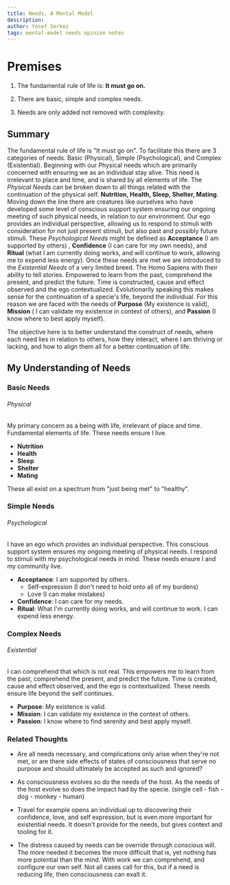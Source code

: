 ```yaml
---
title: Needs, A Mental Model
description:
author: Yosef Serkez
tags: mental-model needs opinion notes
---
```

# Premises
1. The fundamental rule of life is: **It must go on.**

2. There are basic, simple and complex needs.

3. Needs are only added not removed with complexity.

## Summary
The fundamental rule of life is "It must go on". To facilitate this there are 3 categories of needs. Basic (Physical),
Simple (Psychological), and Complex (Existential). Beginning with our Physical needs which are primarily concerned with
ensuring we as an individual stay alive. This need is irrelevant to place and time, and is shared by all elements of
life. The _Physical Needs_ can be broken down to all things related with the continuation of the physical self.
**Nutrition, Health, Sleep, Shelter, Mating**. Moving down the line there are creatures like ourselves who have developed
some level of conscious support system ensuring our ongoing meeting of such physical needs, in relation to our
environment. Our ego provides an individual perspective, allowing us to respond to stimuli with consideration for not
just present stimuli, but also past and possibly future stimuli. These _Psychological Needs_ might be defined as **Acceptance** (I am supported by others) , **Confidence** (I can care for my own needs), and **Ritual** (what I am
currently doing works, and will continue to work, allowing me to expend less energy). Once these needs are met we are
introduced to the _Existential Needs_ of a very limited breed. The Homo Sapiens with their ability to tell stories.
Empowered to learn from the past, comprehend the present, and predict the future. Time is constructed, cause and effect
observed and the ego contextualized. Evolutionarily speaking this makes sense for the continuation of a specie's life,
beyond the individual. For this reason we are faced with the needs of **Purpose** (My existence is valid), **Mission** (
I can validate my existence in context of others), and **Passion** (I know where to best apply myself).

The objective here is to better understand the construct of needs, where each need lies in relation to others, how they
interact, where I am thriving or lacking, and how to align them all for a better continuation of life.

## My Understanding of Needs
### Basic Needs
###### Physical
My primary concern as a being with life, irrelevant of place and time. Fundamental elements of life. These
needs ensure I live.

- **Nutrition**
- **Health**
- **Sleep**
- **Shelter**
- **Mating**

These all exist on a spectrum from "just being met" to "healthy".

### Simple Needs
###### Psychological
I have an ego which provides an individual perspective. This conscious support system ensures my
ongoing meeting of physical needs. I respond to stimuli with my psychological needs in mind. These needs ensure I and my
community live.

- **Acceptance**: I am supported by others.
  - Self-expression (I don't need to hold onto all of my burdens)
  - Love (I can make mistakes)
- **Confidence**: I can care for my needs.
- **Ritual**: What I'm currently doing works, and will continue to work. I can expend less energy.

### Complex Needs
###### Existential
I can comprehend that which is not real. This empowers me to learn from the past, comprehend the
present, and predict the future. Time is created, cause and effect observed, and the ego is contextualized. These needs
ensure life beyond the self continues.

- **Purpose**: My existence is valid.
- **Mission**: I can validate my existence in the context of others.
- **Passion**: I know where to find serenity and best apply myself.

### Related Thoughts
- Are all needs necessary, and complications only arise when they're not met, or are there side effects of states of
  consciousness that serve no purpose and should ultimately be accepted as such and ignored?

- As consciousness evolves so do the needs of the host. As the needs of the host evolve so does the impact had by the
  specie. (single cell - fish - dog - monkey - human)

- Travel for example opens an individual up to discovering their confidence, love, and self expression, but is even more
  important for existential needs. It doesn't provide for the needs, but gives context and tooling for it.

- The distress caused by needs can be override through conscious will. The more needed it becomes the more difficult
  that is, yet nothing has more potential than the mind. With work we can comprehend, and configure our own self. Not
  all cases call for this, but if a need is reducing life, then consciousness can exalt it.


